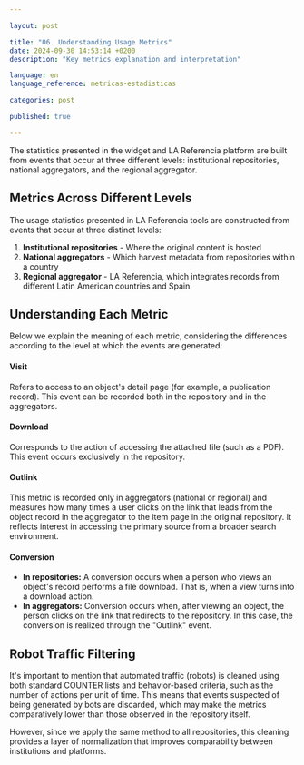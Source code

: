 ```yaml
---

layout: post

title: "06. Understanding Usage Metrics"  
date: 2024-09-30 14:53:14 +0200  
description: "Key metrics explanation and interpretation"

language: en  
language_reference: metricas-estadisticas

categories: post

published: true

---
```


<div class="post-component">
  <div class="post-component-content">
    <p class="lead-highlight">
      The statistics presented in the widget and LA Referencia platform are built from events that occur at three different levels: institutional repositories, national aggregators, and the regional aggregator.
    </p>
  </div>
</div>

## Metrics Across Different Levels

The usage statistics presented in LA Referencia tools are constructed from events that occur at three distinct levels:

1. **Institutional repositories** - Where the original content is hosted
2. **National aggregators** - Which harvest metadata from repositories within a country
3. **Regional aggregator** - LA Referencia, which integrates records from different Latin American countries and Spain

## Understanding Each Metric

Below we explain the meaning of each metric, considering the differences according to the level at which the events are generated:

<div class="note-container">
  <div class="note-header">
    <h4>Visit</h4>
  </div>
  <div class="note-content">
    <p>Refers to access to an object's detail page (for example, a publication record). This event can be recorded both in the repository and in the aggregators.</p>
  </div>
</div>

<div class="note-container">
  <div class="note-header">
    <h4>Download</h4>
  </div>
  <div class="note-content">
    <p>Corresponds to the action of accessing the attached file (such as a PDF). This event occurs exclusively in the repository.</p>
  </div>
</div>

<div class="note-container">
  <div class="note-header">
    <h4>Outlink</h4>
  </div>
  <div class="note-content">
    <p>This metric is recorded only in aggregators (national or regional) and measures how many times a user clicks on the link that leads from the object record in the aggregator to the item page in the original repository. It reflects interest in accessing the primary source from a broader search environment.</p>
  </div>
</div>

<!--more-->

<div class="note-container">
  <div class="note-header">
    <h4>Conversion</h4>
  </div>
  <div class="note-content">
    <ul>
      <li><strong>In repositories:</strong> A conversion occurs when a person who views an object's record performs a file download. That is, when a view turns into a download action.</li>
      <li><strong>In aggregators:</strong> Conversion occurs when, after viewing an object, the person clicks on the link that redirects to the repository. In this case, the conversion is realized through the "Outlink" event.</li>
    </ul>
  </div>
</div>

## Robot Traffic Filtering

It's important to mention that automated traffic (robots) is cleaned using both standard COUNTER lists and behavior-based criteria, such as the number of actions per unit of time. This means that events suspected of being generated by bots are discarded, which may make the metrics comparatively lower than those observed in the repository itself. 

However, since we apply the same method to all repositories, this cleaning provides a layer of normalization that improves comparability between institutions and platforms.